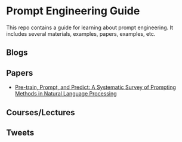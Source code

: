 # Prompt Engineering Guide

This repo contains a guide for learning about prompt engineering. It includes several materials, examples, papers, examples, etc.

## Blogs

## Papers

- [Pre-train, Prompt, and Predict: A Systematic Survey of Prompting Methods in Natural Language Processing](https://arxiv.org/abs/2107.13586) 

## Courses/Lectures

## Tweets


